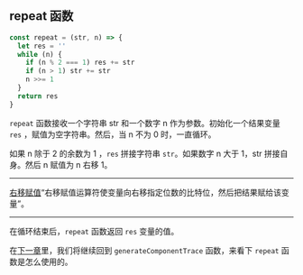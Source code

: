 ## repeat 函数

```javascript
const repeat = (str, n) => {
  let res = ''
  while (n) {
    if (n % 2 === 1) res += str
    if (n > 1) str += str
    n >>= 1
  }
  return res
}
```

`repeat` 函数接收一个字符串 str 和一个数字 n 作为参数。初始化一个结果变量 `res` ，赋值为空字符串。然后，当 n 不为 0 时，一直循环。

如果 n 除于 2 的余数为 1 ，`res` 拼接字符串 `str`。如果数字 n 大于 1，str 拼接自身。然后 n 赋值为 n 右移 1。

---

[右移赋值](https://developer.mozilla.org/zh-CN/docs/Web/JavaScript/Reference/Operators/Assignment_Operators#%E5%8F%B3%E7%A7%BB%E8%B5%8B%E5%80%BC%EF%BC%88Right_shift_assignment%EF%BC%89)“右移赋值运算符使变量向右移指定位数的比特位，然后把结果赋给该变量”。

---

在循环结束后，`repeat` 函数返回 `res` 变量的值。

在[下一章](https://github.com/ohhoney1/Vue.js-Source-Code-line-by-line/blob/master/docs/15-the-generateComponentTrace-function-3.md)里，我们将继续回到 `generateComponentTrace` 函数，来看下 `repeat` 函数是怎么使用的。

